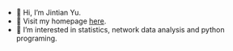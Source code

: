 - 👋 Hi, I’m Jintian Yu.
- 👀 Visit my homepage [here](https://yu-jingtian.github.io/).
- 🌱 I’m interested in statistics, network data analysis and python programing.

<!---
yu-jingtian/yu-jingtian is a ✨ special ✨ repository because its `README.md` (this file) appears on your GitHub profile.
You can click the Preview link to take a look at your changes.
--->
